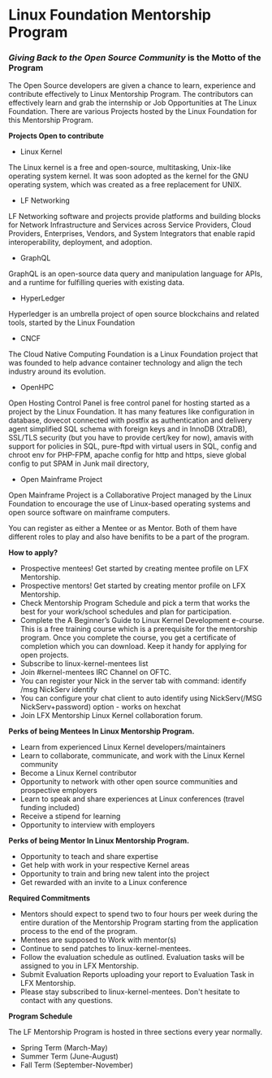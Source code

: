 # Linux Foundation Mentorship Program
### **_Giving Back to the Open Source Community_ is the Motto of the Program**

The Open Source developers are given a chance to learn, experience and contribute effectively to Linux Mentorship Program. The contributors can effectively learn and grab the internship or Job Opportunities at The Linux Foundation. There are various Projects hosted by the Linux Foundation for this Mentorship Program.

**Projects Open to contribute**
- Linux Kernel

The Linux kernel is a free and open-source, multitasking, Unix-like operating system kernel. It was soon adopted as the kernel for the GNU operating system, which was created as a free replacement for UNIX.
- LF Networking

LF Networking software and projects provide platforms and building blocks for Network Infrastructure and Services across Service Providers, Cloud Providers, Enterprises, Vendors, and System Integrators that enable rapid interoperability, deployment, and adoption.
- GraphQL

GraphQL is an open-source data query and manipulation language for APIs, and a runtime for fulfilling queries with existing data.

- HyperLedger

Hyperledger is an umbrella project of open source blockchains and related tools, started by the Linux Foundation

- CNCF

The Cloud Native Computing Foundation is a Linux Foundation project that was founded to help advance container technology and align the tech industry around its evolution.

- OpenHPC

Open Hosting Control Panel is free control panel for hosting started as a project by the Linux Foundation. It has many features like configuration in database, dovecot connected with postfix as authentication and delivery agent simplified SQL schema with foreign keys and in InnoDB (XtraDB), SSL/TLS security (but you have to provide cert/key for now), amavis with support for policies in SQL, pure-ftpd with virtual users in SQL, config and chroot env for PHP-FPM, apache config for http and https, sieve global config to put SPAM in Junk mail directory,

- Open Mainframe Project

Open Mainframe Project is a Collaborative Project managed by the Linux Foundation to encourage the use of Linux-based operating systems and open source software on mainframe computers.

You can register as either a Mentee or as Mentor. Both of them have different roles to play and also have benifits to be a part of the program.

**How to apply?**

- Prospective mentees! Get started by creating mentee profile on LFX Mentorship.
- Prospective mentors! Get started by creating mentor profile on LFX Mentorship.
- Check Mentorship Program Schedule and pick a term that works the best for your work/school schedules and plan for participation.
- Complete the A Beginner’s Guide to Linux Kernel Development e-course. This is a free training course which is a prerequisite for the mentorship program. Once you complete the course, you get a certificate of completion which you can download. Keep it handy for applying for open projects.
- Subscribe to linux-kernel-mentees list
- Join #kernel-mentees IRC Channel on OFTC.
- You can register your Nick in the server tab with command: identify /msg NickServ identify
- You can configure your chat client to auto identify using NickServ(/MSG NickServ+password) option - works on hexchat
- Join LFX Mentorship Linux Kernel collaboration forum.

**Perks of being Mentees In Linux Mentorship Program.**
- Learn from experienced Linux Kernel developers/maintainers
- Learn to collaborate, communicate, and work with the Linux Kernel community
- Become a Linux Kernel contributor
- Opportunity to network with other open source communities and prospective employers
- Learn to speak and share experiences at Linux conferences (travel funding included)
- Receive a stipend for learning
- Opportunity to interview with employers

**Perks of being Mentor In Linux Mentorship Program.**
- Opportunity to teach and share expertise
- Get help with work in your respective Kernel areas
- Opportunity to train and bring new talent into the project
- Get rewarded with an invite to a Linux conference

**Required Commitments**
- Mentors should expect to spend two to four hours per week during the entire duration of the Mentorship Program starting from the application process to the end of the program.
- Mentees are supposed to Work with mentor(s)
- Continue to send patches to linux-kernel-mentees.
- Follow the evaluation schedule as outlined. Evaluation tasks will be assigned to you in LFX Mentorship.
- Submit Evaluation Reports uploading your report to Evaluation Task in LFX Mentorship.
- Please stay subscribed to linux-kernel-mentees. Don't hesitate to contact with any questions.

**Program Schedule**

The LF Mentorship Program is hosted in three sections every year normally.

- Spring Term (March-May)
- Summer Term (June-August)
- Fall Term (September-November)